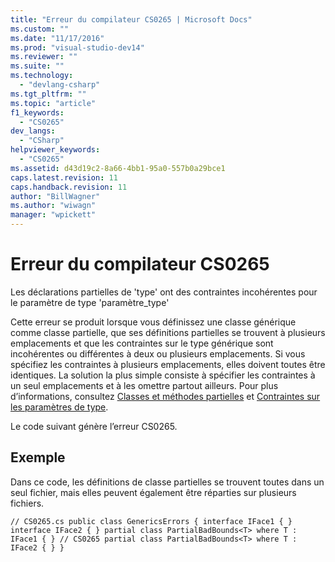 ```yaml
---
title: "Erreur du compilateur CS0265 | Microsoft Docs"
ms.custom: ""
ms.date: "11/17/2016"
ms.prod: "visual-studio-dev14"
ms.reviewer: ""
ms.suite: ""
ms.technology: 
  - "devlang-csharp"
ms.tgt_pltfrm: ""
ms.topic: "article"
f1_keywords: 
  - "CS0265"
dev_langs: 
  - "CSharp"
helpviewer_keywords: 
  - "CS0265"
ms.assetid: d43d19c2-8a66-4bb1-95a0-557b0a29bce1
caps.latest.revision: 11
caps.handback.revision: 11
author: "BillWagner"
ms.author: "wiwagn"
manager: "wpickett"
---
```

# Erreur du compilateur CS0265
Les déclarations partielles de 'type' ont des contraintes incohérentes pour le paramètre de type 'paramètre\_type'  
  
 Cette erreur se produit lorsque vous définissez une classe générique comme classe partielle, que ses définitions partielles se trouvent à plusieurs emplacements et que les contraintes sur le type générique sont incohérentes ou différentes à deux ou plusieurs emplacements. Si vous spécifiez les contraintes à plusieurs emplacements, elles doivent toutes être identiques. La solution la plus simple consiste à spécifier les contraintes à un seul emplacements et à les omettre partout ailleurs. Pour plus d’informations, consultez [Classes et méthodes partielles](/dotnet/csharp/programming-guide/classes-and-structs/partial-classes-and-methods) et [Contraintes sur les paramètres de type](/dotnet/csharp/programming-guide/generics/constraints-on-type-parameters).  
  
 Le code suivant génère l’erreur CS0265.  
  
## Exemple  
 Dans ce code, les définitions de classe partielles se trouvent toutes dans un seul fichier, mais elles peuvent également être réparties sur plusieurs fichiers.  
  
```  
// CS0265.cs public class GenericsErrors { interface IFace1 { } interface IFace2 { } partial class PartialBadBounds<T> where T : IFace1 { } // CS0265 partial class PartialBadBounds<T> where T : IFace2 { } }  
```